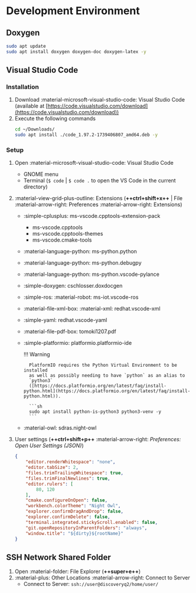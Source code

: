# Development Environment

## Doxygen

```sh
sudo apt update
sudo apt install doxygen doxygen-doc doxygen-latex -y
```

## Visual Studio Code

### Installation

1. Download :material-microsoft-visual-studio-code: Visual Studio Code
   (available at
   [https://code.visualstudio.com/download](https://code.visualstudio.com/download))
2. Execute the following commands
    ```sh
    cd ~/Downloads/
    sudo apt install ./code_1.97.2-1739406807_amd64.deb -y
    ```

### Setup

1. Open :material-microsoft-visual-studio-code: Visual Studio Code
    - GNOME menu
    - Terminal (`$ code` | `$ code .` to open the VS Code in the current
      directory)
2. :material-view-grid-plus-outline: Extensions
   (**++ctrl+shift+x++** | File :material-arrow-right: Preferences
   :material-arrow-right: Extensions)
    - :simple-cplusplus: ms-vscode.cpptools-extension-pack
        - ms-vscode.cpptools
        - ms-vscode.cpptools-themes
        - ms-vscode.cmake-tools
    - :material-language-python: ms-python.python
    - :material-language-python: ms-python.debugpy
    - :material-language-python: ms-python.vscode-pylance
    - :simple-doxygen: cschlosser.doxdocgen
    - :simple-ros: :material-robot: ms-iot.vscode-ros
    - :material-file-xml-box: :material-xml: redhat.vscode-xml
    - :simple-yaml: redhat.vscode-yaml
    - :material-file-pdf-box: tomoki1207.pdf
    - :simple-platformio: platformio.platformio-ide

        !!! Warning

            PlatformIO requires the Python Virtual Environment to be installed
            as well as possibly needing to have `python` as an alias to
            `python3`
            ([https://docs.platformio.org/en/latest/faq/install-python.html](https://docs.platformio.org/en/latest/faq/install-python.html)).

            ```sh
            sudo apt install python-is-python3 python3-venv -y
            ```

    - :material-owl: sdras.night-owl

3. User settings (**++ctrl+shift+p++** :material-arrow-right:
   _Preferences: Open User Settings (JSON)_)
    ```json title="settings.json"
    {
        "editor.renderWhitespace": "none",
        "editor.tabSize": 2,
        "files.trimTrailingWhitespace": true,
        "files.trimFinalNewlines": true,
        "editor.rulers": [
            80, 120
        ],
        "cmake.configureOnOpen": false,
        "workbench.colorTheme": "Night Owl",
        "explorer.confirmDragAndDrop": false,
        "explorer.confirmDelete": false,
        "terminal.integrated.stickyScroll.enabled": false,
        "git.openRepositoryInParentFolders": "always",
        "window.title": "${dirty}${rootName}"
    }
    ```

## SSH Network Shared Folder

1. Open :material-folder: File Explorer (**++super+e++**)
2. :material-plus: Other Locations :material-arrow-right: Connect to Server
    - Connect to Server: `ssh://user@discoveryq2/home/user/`

